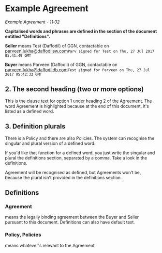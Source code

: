 # Example Agreement

*Example Agreement - 11:02*

**Capitalised words and phrases are defined in the section of the document entitled "Definitions".**

**Seller** means Test (Daffodil) of GGN, contactable on parveen.lukha@daffodilsw.com`Parv signed for Test on Thu, 27 Jul 2017 05:41:49 GMT`



**Buyer** means Parveen (Daffodil) of GGN, contactable on parveen.lukha@daffodildb.com`Test signed for Parveen on Thu, 27 Jul 2017 05:42:32 GMT`



## 2. The second heading (two or more options)

This is the clause text for option 1 under heading 2 of the Agreement.  The word Agreement is highlighted because at the end of this document, it's listed as a defined word.

## 3. Definition plurals

There is a Policy and there are also Policies.  The system can recognise the singular and plural version of a defined word.

If you'd like that function for a defined word, you just write the singular and plural the definitions section, separated by a comma.  Take a look in the definitions.

Agreement will be recognised as defined, but Agreements won't be, because the plural isn't provided in the definitions section.

## Definitions

### Agreement
means the legally binding agreement between the Buyer and Seller pursuant to this document.  Definitions can also have default text.

### Policy, Policies
means whatever's relevant to the Agreement.

